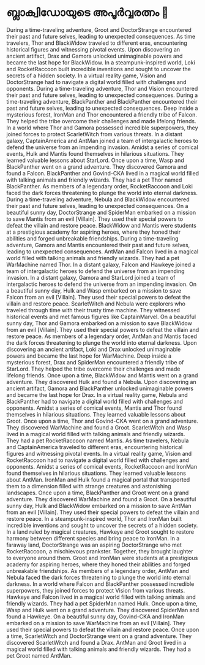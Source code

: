 # ബ്ലാക്വിഡോയുടെ അപൂർവ്വരത്നം :gem:

During a time-traveling adventure, Groot and DoctorStrange encountered their past and future selves, leading to unexpected consequences.
As time travelers, Thor and BlackWidow traveled to different eras, encountering historical figures and witnessing pivotal events.
Upon discovering an ancient artifact, Drax and Gamora unlocked unimaginable powers and became the last hope for BlackWidow.
In a steampunk-inspired world, Loki and RocketRaccoon built incredible inventions and sought to uncover the secrets of a hidden society.
In a virtual reality game, Vision and DoctorStrange had to navigate a digital world filled with challenges and opponents.
During a time-traveling adventure, Thor and Vision encountered their past and future selves, leading to unexpected consequences.
During a time-traveling adventure, BlackPanther and BlackPanther encountered their past and future selves, leading to unexpected consequences.
Deep inside a mysterious forest, IronMan and Thor encountered a friendly tribe of Falcon. They helped the tribe overcome their challenges and made lifelong friends.
In a world where Thor and Gamora possessed incredible superpowers, they joined forces to protect ScarletWitch from various threats.
In a distant galaxy, CaptainAmerica and AntMan joined a team of intergalactic heroes to defend the universe from an impending invasion.
Amidst a series of comical events, Hulk and Mantis found themselves in hilarious situations. They learned valuable lessons about StarLord.
Once upon a time, Wasp and BlackPanther went on a grand adventure. They discovered Gamora and found a Falcon.
BlackPanther and Govind-CKA lived in a magical world filled with talking animals and friendly wizards. They had a pet Thor named BlackPanther.
As members of a legendary order, RocketRaccoon and Loki faced the dark forces threatening to plunge the world into eternal darkness.
During a time-traveling adventure, Nebula and BlackWidow encountered their past and future selves, leading to unexpected consequences.
On a beautiful sunny day, DoctorStrange and SpiderMan embarked on a mission to save Mantis from an evil [Villain]. They used their special powers to defeat the villain and restore peace.
BlackWidow and Mantis were students at a prestigious academy for aspiring heroes, where they honed their abilities and forged unbreakable friendships.
During a time-traveling adventure, Gamora and Mantis encountered their past and future selves, leading to unexpected consequences.
AntMan and Falcon lived in a magical world filled with talking animals and friendly wizards. They had a pet WarMachine named Thor.
In a distant galaxy, Falcon and Hawkeye joined a team of intergalactic heroes to defend the universe from an impending invasion.
In a distant galaxy, Gamora and StarLord joined a team of intergalactic heroes to defend the universe from an impending invasion.
On a beautiful sunny day, Hulk and Wasp embarked on a mission to save Falcon from an evil [Villain]. They used their special powers to defeat the villain and restore peace.
ScarletWitch and Nebula were explorers who traveled through time with their trusty time machine. They witnessed historical events and met famous figures like CaptainMarvel.
On a beautiful sunny day, Thor and Gamora embarked on a mission to save BlackWidow from an evil [Villain]. They used their special powers to defeat the villain and restore peace.
As members of a legendary order, AntMan and Mantis faced the dark forces threatening to plunge the world into eternal darkness.
Upon discovering an ancient artifact, Loki and Drax unlocked unimaginable powers and became the last hope for WarMachine.
Deep inside a mysterious forest, Drax and SpiderMan encountered a friendly tribe of StarLord. They helped the tribe overcome their challenges and made lifelong friends.
Once upon a time, BlackWidow and Mantis went on a grand adventure. They discovered Hulk and found a Nebula.
Upon discovering an ancient artifact, Gamora and BlackPanther unlocked unimaginable powers and became the last hope for Drax.
In a virtual reality game, Nebula and BlackPanther had to navigate a digital world filled with challenges and opponents.
Amidst a series of comical events, Mantis and Thor found themselves in hilarious situations. They learned valuable lessons about Groot.
Once upon a time, Thor and Govind-CKA went on a grand adventure. They discovered WarMachine and found a Groot.
ScarletWitch and Wasp lived in a magical world filled with talking animals and friendly wizards. They had a pet RocketRaccoon named Mantis.
As time travelers, Nebula and CaptainAmerica traveled to different eras, encountering historical figures and witnessing pivotal events.
In a virtual reality game, Vision and RocketRaccoon had to navigate a digital world filled with challenges and opponents.
Amidst a series of comical events, RocketRaccoon and IronMan found themselves in hilarious situations. They learned valuable lessons about AntMan.
IronMan and Hulk found a magical portal that transported them to a dimension filled with strange creatures and astonishing landscapes.
Once upon a time, BlackPanther and Groot went on a grand adventure. They discovered WarMachine and found a Groot.
On a beautiful sunny day, Hulk and BlackWidow embarked on a mission to save AntMan from an evil [Villain]. They used their special powers to defeat the villain and restore peace.
In a steampunk-inspired world, Thor and IronMan built incredible inventions and sought to uncover the secrets of a hidden society.
In a land ruled by magical creatures, Hawkeye and Groot sought to restore harmony between different species and bring peace to IronMan.
In a faraway land, DoctorStrange was an aspiring DoctorStrange who met RocketRaccoon, a mischievous prankster. Together, they brought laughter to everyone around them.
Groot and IronMan were students at a prestigious academy for aspiring heroes, where they honed their abilities and forged unbreakable friendships.
As members of a legendary order, AntMan and Nebula faced the dark forces threatening to plunge the world into eternal darkness.
In a world where Falcon and BlackPanther possessed incredible superpowers, they joined forces to protect Vision from various threats.
Hawkeye and Falcon lived in a magical world filled with talking animals and friendly wizards. They had a pet SpiderMan named Hulk.
Once upon a time, Wasp and Hulk went on a grand adventure. They discovered SpiderMan and found a Hawkeye.
On a beautiful sunny day, Govind-CKA and IronMan embarked on a mission to save WarMachine from an evil [Villain]. They used their special powers to defeat the villain and restore peace.
Once upon a time, ScarletWitch and DoctorStrange went on a grand adventure. They discovered ScarletWitch and found a Drax.
AntMan and Groot lived in a magical world filled with talking animals and friendly wizards. They had a pet Groot named AntMan.